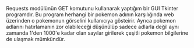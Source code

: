 Requests modülünün GET komutunu kullanarak yaptığım bir GUI Tkinter programdır. 
Bu program herhangi bir pokemon adının karşılığında web üzerinden o pokemonun görselini kullanıcıya gösteirir. 
Ayrıca pokemon adlarını hatırlamanın zor olabileceği düşünülüp sadece adlarla değil aynı zamanda 1'den 1000'e kadar olan sayılar girilerek çeşitli pokemon bilgilerine de ulaşmak mümkündür.
